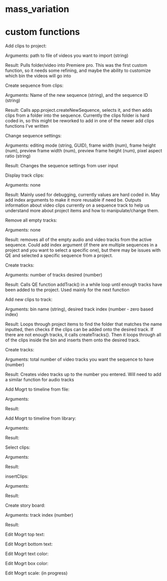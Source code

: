 # mass_variation

# custom functions
Add clips to project:

Arguments: path to file of videos you want to import (string)

Result: Pulls folder/video into Premiere pro. This was the first custom function, so it needs some refining, and maybe the ability to customize which bin the videos will go into


Create sequence from clips:

Arguments: Name of the new sequence (string), and the sequence ID (string)

Result: Calls app.project.createNewSequence, selects it, and then adds clips from a folder into the sequence. Currently the clips folder is hard coded in, so this might be reworked to add in one of the newer add clips functions I've written


Change sequence settings:

Arguments: editing mode (string, GUID), frame width (num), frame height (num), preview frame width (num), preview frame height (num), pixel aspect ratio (string)

Result: Changes the sequence settings from user input


Display track clips:

Arguments: none

Result: Mainly used for debugging, currently values are hard coded in. May add index arguments to make it more reusable if need be. Outputs information about video clips currently on a sequence track to help us understand more about project items and how to manipulate/change them.


Remove all empty tracks:

Arguments: none

Result: removes all of the empty audio and video tracks from the active sequence. Could add index argument (if there are multiple sequences in a project and you want to select a specific one), but there may be issues with QE and selected a specific sequence from a project.


Create tracks:

Arguments: number of tracks desired (number)

Result: Calls QE function addTrack() in a while loop until enough tracks have been added to the project. Used mainly for the next function


Add new clips to track:

Arguments: bin name (string), desired track index (number - zero based index)

Result: Loops through project items to find the folder that matches the name inputted, then checks if the clips can be added onto the desired track. If there are not enough tracks, it calls createTracks(). Then it loops through all of the clips inside the bin and inserts them onto the desired track. 


Create tracks:

Arguments: total number of video tracks you want the sequence to have (number)

Result: Creates video tracks up to the number you entered. Will need to add a similar function for audio tracks


Add Mogrt to timeline from file:

Arguments:

Result:


Add Mogrt to timeline from library:

Arguments:

Result:


Select clips:

Arguments:

Result:


insertClips:

Arguments:

Result:


Create story board:

Arguments: track index (number)

Result:


Edit Mogrt top text:


Edit Mogrt bottom text:


Edit Mogrt text color:


Edit Mogrt box color:


Edit Mogrt scale: (in progress)
